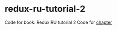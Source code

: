 # redux-ru-tutorial-2
Code for book:
Redux RU tutorial 2
Code for [chapter](http://sp.carkva-gazeta.by/redux-ru-tutorial-2/es2015,_react_hmr.html)
